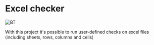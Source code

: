 # Excel checker

![BT](https://github.com/soapwaster/excel-checker/actions/workflows/main.yaml/badge.svg)

With this project it's possible to run user-defined checks on excel files (including sheets, rows, columns and cells) 
